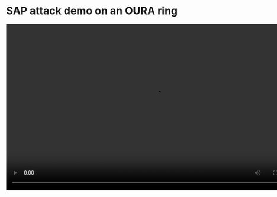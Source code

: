 # SAP attack demo on an OURA ring

<video type="video/mp4" src="./oura_attack.mp4" width="800" height="450" controls preload></video>
